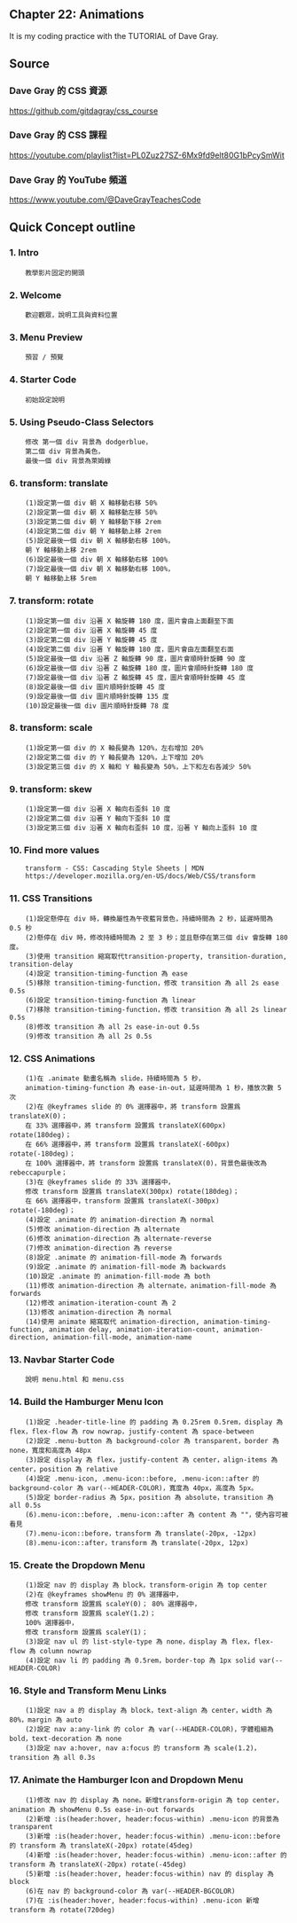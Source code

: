 ## Chapter 22: Animations
It is my coding practice with the TUTORIAL of Dave Gray. 

## Source
### Dave Gray 的 CSS 資源
https://github.com/gitdagray/css_course

### Dave Gray 的 CSS 課程
https://youtube.com/playlist?list=PL0Zuz27SZ-6Mx9fd9elt80G1bPcySmWit

### Dave Gray 的 YouTube 頻道
https://www.youtube.com/@DaveGrayTeachesCode

## Quick Concept outline
###  1. Intro
        教學影片固定的開頭

###  2. Welcome
        歡迎觀眾，說明工具與資料位置

###  3. Menu Preview
        預習 / 預覽

###  4. Starter Code
        初始設定說明

###  5. Using Pseudo-Class Selectors
        修改 第一個 div 背景為 dodgerblue，
        第二個 div 背景為黃色，
        最後一個 div 背景為萊姆綠

###  6. transform: translate
        (1)設定第一個 div 朝 X 軸移動右移 50%
        (2)設定第一個 div 朝 X 軸移動左移 50%
        (3)設定第二個 div 朝 Y 軸移動下移 2rem
        (4)設定第二個 div 朝 Y 軸移動上移 2rem
        (5)設定最後一個 div 朝 X 軸移動右移 100%，
        朝 Y 軸移動上移 2rem
        (6)設定最後一個 div 朝 X 軸移動右移 100%
        (7)設定最後一個 div 朝 X 軸移動右移 100%，
        朝 Y 軸移動上移 5rem

###  7. transform: rotate
        (1)設定第一個 div 沿著 X 軸旋轉 180 度，圖片會由上面翻至下面
        (2)設定第一個 div 沿著 X 軸旋轉 45 度
        (3)設定第二個 div 沿著 Y 軸旋轉 45 度
        (4)設定第二個 div 沿著 Y 軸旋轉 180 度，圖片會由左面翻至右面
        (5)設定最後一個 div 沿著 Z 軸旋轉 90 度，圖片會順時針旋轉 90 度
        (6)設定最後一個 div 沿著 Z 軸旋轉 180 度，圖片會順時針旋轉 180 度
        (7)設定最後一個 div 沿著 Z 軸旋轉 45 度，圖片會順時針旋轉 45 度
        (8)設定最後一個 div 圖片順時針旋轉 45 度
        (9)設定最後一個 div 圖片順時針旋轉 135 度
        (10)設定最後一個 div 圖片順時針旋轉 78 度

###  8. transform: scale
        (1)設定第一個 div 的 X 軸長變為 120%，左右增加 20%
        (2)設定第二個 div 的 Y 軸長變為 120%，上下增加 20%
        (3)設定第三個 div 的 X 軸和 Y 軸長變為 50%，上下和左右各減少 50%

###  9. transform: skew
        (1)設定第一個 div 沿著 X 軸向右歪斜 10 度
        (2)設定第二個 div 沿著 Y 軸向下歪斜 10 度
        (3)設定第三個 div 沿著 X 軸向右歪斜 10 度，沿著 Y 軸向上歪斜 10 度

### 10. Find more values
        transform - CSS: Cascading Style Sheets | MDN
        https://developer.mozilla.org/en-US/docs/Web/CSS/transform

### 11. CSS Transitions
        (1)設定懸停在 div 時，轉換屬性為午夜藍背景色，持續時間為 2 秒，延遲時間為 0.5 秒
        (2)懸停在 div 時，修改持續時間為 2 至 3 秒；並且懸停在第三個 div 會旋轉 180 度。
        (3)使用 transition 縮寫取代transition-property, transition-duration, transition-delay
        (4)設定 transition-timing-function 為 ease
        (5)移除 transition-timing-function，修改 transition 為 all 2s ease 0.5s
        (6)設定 transition-timing-function 為 linear
        (7)移除 transition-timing-function，修改 transition 為 all 2s linear 0.5s
        (8)修改 transition 為 all 2s ease-in-out 0.5s
        (9)修改 transition 為 all 2s 0.5s
        
### 12. CSS Animations
        (1)在 .animate 動畫名稱為 slide，持續時間為 5 秒，
        animation-timing-function 為 ease-in-out，延遲時間為 1 秒，播放次數 5 次
        (2)在 @keyframes slide 的 0% 選擇器中，將 transform 設置爲 translateX(0)；
        在 33% 選擇器中，將 transform 設置爲 translateX(600px) rotate(180deg)；
        在 66% 選擇器中，將 transform 設置爲 translateX(-600px) rotate(-180deg)；
        在 100% 選擇器中，將 transform 設置爲 translateX(0)，背景色最後改為 rebeccapurple；
        (3)在 @keyframes slide 的 33% 選擇器中，
        修改 transform 設置爲 translateX(300px) rotate(180deg)；
        在 66% 選擇器中，transform 設置爲 translateX(-300px) rotate(-180deg)；
        (4)設定 .animate 的 animation-direction 為 normal
        (5)修改 animation-direction 為 alternate
        (6)修改 animation-direction 為 alternate-reverse
        (7)修改 animation-direction 為 reverse
        (8)設定 .animate 的 animation-fill-mode 為 forwards
        (9)設定 .animate 的 animation-fill-mode 為 backwards
        (10)設定 .animate 的 animation-fill-mode 為 both
        (11)修改 animation-direction 為 alternate，animation-fill-mode 為 forwards
        (12)修改 animation-iteration-count 為 2
        (13)修改 animation-direction 為 normal
        (14)使用 animate 縮寫取代 animation-direction, animation-timing-function, animation delay, animation-iteration-count, animation-direction, animation-fill-mode, animation-name

### 13. Navbar Starter Code
        說明 menu.html 和 menu.css

### 14. Build the Hamburger Menu Icon
        (1)設定 .header-title-line 的 padding 為 0.25rem 0.5rem，display 為 flex，flex-flow 為 row nowrap，justify-content 為 space-between
        (2)設定 .menu-button 為 background-color 為 transparent，border 為 none，寬度和高度為 48px
        (3)設定 display 為 flex，justify-content 為 center，align-items 為 center，position 為 relative
        (4)設定 .menu-icon, .menu-icon::before, .menu-icon::after 的 background-color 為 var(--HEADER-COLOR)，寬度為 40px，高度為 5px。
        (5)設定 border-radius 為 5px，position 為 absolute，transition 為 all 0.5s
        (6).menu-icon::before, .menu-icon::after 為 content 為 ""，使內容可被看見
        (7).menu-icon::before，transform 為 translate(-20px, -12px)
        (8).menu-icon::after，transform 為 translate(-20px, 12px)

### 15. Create the Dropdown Menu
        (1)設定 nav 的 display 為 block，transform-origin 為 top center
        (2)在 @keyframes showMenu 的 0% 選擇器中，
        修改 transform 設置爲 scaleY(0)； 80% 選擇器中，
        修改 transform 設置爲 scaleY(1.2)；
        100% 選擇器中，
        修改 transform 設置爲 scaleY(1)；
        (3)設定 nav ul 的 list-style-type 為 none，display 為 flex，flex-flow 為 column nowrap
        (4)設定 nav li 的 padding 為 0.5rem，border-top 為 1px solid var(--HEADER-COLOR)

### 16. Style and Transform Menu Links
        (1)設定 nav a 的 display 為 block，text-align 為 center，width 為 80%，margin 為 auto
        (2)設定 nav a:any-link 的 color 為 var(--HEADER-COLOR)，字體粗細為 bold，text-decoration 為 none
        (3)設定 nav a:hover, nav a:focus 的 transform 為 scale(1.2)，transition 為 all 0.3s

### 17. Animate the Hamburger Icon and Dropdown Menu
        (1)修改 nav 的 display 為 none。新增transform-origin 為 top center， animation 為 showMenu 0.5s ease-in-out forwards
        (2)新增 :is(header:hover, header:focus-within) .menu-icon 的背景為 transparent
        (3)新增 :is(header:hover, header:focus-within) .menu-icon::before 的 transform 為 translateX(-20px) rotate(45deg)
        (4)新增 :is(header:hover, header:focus-within) .menu-icon::after 的 transform 為 translateX(-20px) rotate(-45deg)
        (5)新增 :is(header:hover, header:focus-within) nav 的 display 為 block
        (6)在 nav 的 background-color 為 var(--HEADER-BGCOLOR)
        (7)在 :is(header:hover, header:focus-within) .menu-icon 新增 transform 為 rotate(720deg)
